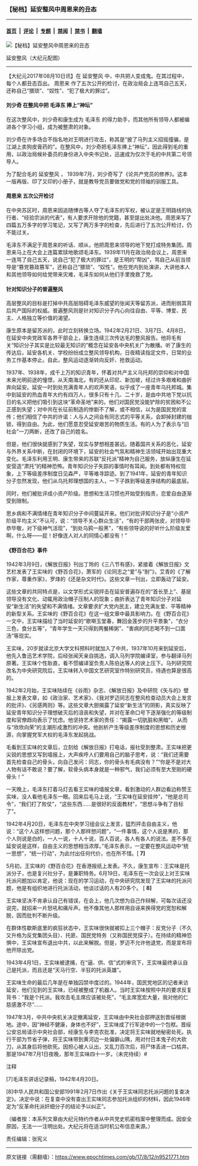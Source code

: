 ### 【秘档】延安整风中周恩来的丑态

---

#### [首页](../../../..?n9521771) &nbsp;|&nbsp; [评论](../../../../../epoch-comment?n9521771) &nbsp;|&nbsp; [专题](../../../../../epoch-special?n9521771) &nbsp;|&nbsp; [禁闻](../../../../../epoch-news?n9521771) &nbsp;|&nbsp; [禁书](../../../../../books?n9521771) &nbsp;|&nbsp; [翻墙](https://github.com/gfw-breaker/nogfw/blob/master/README.md?n9521771)


<div><img alt="【秘档】延安整风中周恩来的丑态" class="attachment-djy_600_400 size-djy_600_400 wp-post-image" src="https://i.epochtimes.com/assets/uploads/2017/08/yananDJY-600x400.gif"/>
<div class="caption">
 <p>
  延安整风（大纪元配图）
 </p>
</div></div><hr/><div class="post_content" id="artbody" itemprop="articleBody">
 <!-- article content begin -->
 <p>
  【大纪元2017年08月10日讯】在
  <ok href="https://www.epochtimes.com/gb/tag/%E5%BB%B6%E5%AE%89%E6%95%B4%E9%A3%8E.html">
   延安整风
  </ok>
  中，中共把人变成鬼。在其过程中，每个人都丑态百出。
  <ok href="https://www.epochtimes.com/gb/tag/%E5%91%A8%E6%81%A9%E6%9D%A5.html">
   周恩来
  </ok>
  作了五次公开的检讨，在政治局会上连骂自己五天，还称自己“猥琐”、“奴性”、“犯了极大的罪过”。
 </p>
 <h4>
  <strong>
   刘少奇
  </strong>
  <strong>
   在整风中把
   <ok href="https://www.epochtimes.com/gb/tag/%E6%AF%9B%E6%B3%BD%E4%B8%9C.html">
    毛泽东
   </ok>
   捧上“神坛”
  </strong>
 </h4>
 <p>
  在这次整风中，刘少奇和康生成为
  <ok href="https://www.epochtimes.com/gb/tag/%E6%AF%9B%E6%B3%BD%E4%B8%9C.html">
   毛泽东
  </ok>
  的得力助手，而其他所有领导人都被编进各个学习小组，成为被整肃的对象。
 </p>
 <p>
  刘少奇在许多场合不指名地对王明进行攻击，称其是“披了马列主义招摇撞骗，是江湖上卖狗皮膏药的”。在整风中，刘少奇把毛泽东捧上“神坛”，因此得到毛的重用，以政治局候补委员的身份进入中央书记处，迅速成为仅次于毛的中共第二号领导人。
 </p>
 <p>
  为了配合毛的
  <ok href="https://www.epochtimes.com/gb/tag/%E5%BB%B6%E5%AE%89%E6%95%B4%E9%A3%8E.html">
   延安整风
  </ok>
  ， 1939年7月，刘少奇写了《论共产党员的修养》。这本一版再版、印了又印的小册子，就是教导党员要做党和党的领袖的驯服工具。
 </p>
 <h4>
  <strong>
   <ok href="https://www.epochtimes.com/gb/tag/%E5%91%A8%E6%81%A9%E6%9D%A5.html">
    周恩来
   </ok>
   五次公开检讨
  </strong>
 </h4>
 <p>
  在中央苏区时，周恩来因追随博古等人夺了毛泽东的军权，被认定是王明路线的执行者、“经验宗派的代表”，有人要求开除他的党籍，甚至提出处决他。周恩来写了四篇五万多字的学习笔记，又写了两万多字的检查，先后进行了五次公开检讨，仍不能过关。
 </p>
 <p>
  毛泽东不满足于周恩来的听话、顺从，他把周恩来领导的地下党打成特务集团。周恩来马上在大会上连篇累牍地歌颂毛泽东。1939年11月在政治局会议上，周恩来一连骂了自己五天，说自己“犯了极大的罪过”，是王明的“帮凶”，骂自己从前当领导是“篡党篡政篡军”，还称自己“猥琐”、“奴性”。他在党内到处演讲，大讲他本人和其他领导如何给党带来灾难，毛泽东如何从他们手里挽救了党。
 </p>
 <h4>
  <strong>
   针对知识分子的普遍整风
  </strong>
 </h4>
 <p>
  高层整风的目标是打掉中共高层阻碍毛泽东威望的张闻天等留苏派，进而削弱其背后共产国际的权威。普遍整风则是针对知识分子内心向往自由、平等、博爱、民主、人格独立等价值的渴望。
 </p>
 <p>
  康生原本是留苏派的，此时立刻转换立场。1942年2月21日、3月7日、4月8日，在延安中央党政军各界干部会上，康生连续三次传达毛的整风报告。他将毛有关“知识分子其实是比较最无知识的”概念在延安各中央机关广为散播。听了康生的传达后，延安各机关、学校纷纷成立整风领导机构，日夜精读指定文件，日常的业务工作基本停止。自此，整风运动逐渐转向反奸、抢救运动。
 </p>
 <p>
  1937年、1938年，成千上万的知识青年，怀着对共产主义乌托邦的崇仰和对中国未来光明前途的憧憬，从天南海北，有的还从印尼、新加坡，经过许多艰难和曲折奔向延安。延安一时到处充满青年人的欢声笑语，似乎成了一座青年乌托邦城。集中到延安的热血青年大约有四万人，很多只有十几、二十岁，是由中共地下党以抗日的名义把他们吸引到这块“革命圣地”来的。他们对国民党没能铲除的贫困和不公正感到失望；对中共在长征前制造的惨剧不了解，或不相信，以为是国民党的宣传；他们相信了中共的许诺：人与人之间会有同志式的平等关系，会卸掉封建的枷锁，得到自由。为此，他们愿意忍受延安艰苦的物质生活。有的人为了表示与“旧社会”一刀两断，还改了自己的姓名。
 </p>
 <p>
  但是，他们很快就感到了失望，现实与梦想相差甚远。随着国共关系的恶化，延安与外界关系中断，在封闭的环境下，延安的社会气氛和精神生活领域开始出现重大变化。毛泽东利用王明、康生带来的苏联“反托派”精神为自己服务，放纵康生在延安营造“肃托”的精神恐怖。青年知识分子失踪的事情时有耳闻。到处都有特权现象，上下等级差序制度日见森严，平等难寻踪迹。到了1941年，延安的青年知识分子忽然发现，他们从乌托邦理想国的主人，一下子跌到等级差序结构的最底层。
 </p>
 <p>
  同时，他们被批评成小资产阶级。思想和生活习惯也开始受到指责，恋爱自由逐渐受到限制。
 </p>
 <p>
  思乡病和不满情绪在青年知识分子中间蔓延开来。他们对批评知识分子是“小资产阶级平均主义”不认可，说：“领导不关心群众生活”，“有的干部两张皮，对领导毕恭毕敬，对下级神气活现”，“到处乌鸦一般黑”，“有些领导说的好听什么阶级友爱啊，什么呀——屁！好像连人对人的同情心都没有！”
 </p>
 <h4>
  <strong>
   《野百合花》事件
  </strong>
 </h4>
 <p>
  1942年3月9日，《解放日报》刊出丁玲的《三八节有感》，紧接着《解放日报》文艺栏发表了王实味的《野百合花》，萧军的《论同志之“爱”与“耐”》，艾青的《了解作家，尊重作家》，罗烽的《还是杂文时代》。这些文章一刊出，立即轰动了延安。
 </p>
 <p>
  这些文章的共同特点是，以文学形式尖锐抨击在延安普遍存在的“首长至上”、基层领导没有文化、动辄用政治帽子压制人的现象；曲折表达了青年知识分子对延安“新生活”的失望和不满情绪。文章要求扩大党内民主，建立充满友爱、平等精神的新型关系。王实味的《野百合花》在这一组文章中最具影响力。在《野百合花》一文中，王实味描绘了当时延安的“歌啭玉堂春，舞回金莲步的升平景象”，“衣分三色，食分五等”，“青年学生一天只得到两餐稀粥”、“害病的同志喝不到一口面汤”等现实。
 </p>
 <p>
  王实味，20岁就读北京大学文科预科时就加入了中共，1937年10月来到延安后，他先入鲁迅艺术学院，后经张闻天亲自挑选，调入马列学院编译室，参与翻译马列原著。王实味个性耿直，看不惯编译室负责人陈伯达等人的谀上压下。马列研究院改名为中央研究院后，王实味转入中国文艺研究室作特别研究员，待遇也算是很高的。
 </p>
 <p>
  1942年2月始，王实味陆续在《谷雨》杂志、《解放日报》及中研院《矢与的》壁报上发表文章，如《政治家、艺术家》、《我对罗迈同志在整风检查动员大会上发言的批评》、《另感两则》等。这些文章大胆揭露了延安“新生活”的阴影，真实反映了延安青年知识分子理想破灭后的沮丧和失望，并对在革命口号下逐渐强化的等级制度和官僚趋向表示了忧虑。他坚持艺术家的责任：“揭露一切肮脏和黑暗”， 从而与“欣欣向荣”的主潮形成激烈的冲突。他剖析产生等级差序制度的思想和历史根源，向掌握党军大权的毛泽东发起挑战。
 </p>
 <p>
  毛看到王实味的文章后，立刻给《解放日报》打电话，报社受到整肃。王实味把更尖锐的思想又写到墙报上，大声疾呼人们要用自己的脑子思考，说：“我们还需要首先检查自己的骨头，向自己发问：同志，你的骨头有毛病没有？”“你是不是对大人物有话不敢说？要了解，软骨头病本身就是一种邪气，我们必须有至大至刚的硬骨头！”
 </p>
 <p>
  一天晚上，毛泽东打着马灯去看王实味的墙报文章，看到激动的人群边看边称赞王实味，没人看他毛泽东一眼。回来后毛马上说，“王实味在延安挂帅”，“他是总司令”，“我们打了败仗”，“这些东西……是很好的反面教材”，“思想斗争有了目标了”。
 </p>
 <p>
  1942年4月20日，毛泽东在中央学习组会议上发言，猛烈抨击自由主义，他说：“这个人这样想问题，那个人那样想问题”，“一件事情，这个人说是黑的，那个人则说是白的，一人一说，十人十说，百人百说，各人有各人的说法。差不多在延安说是这样，自由主义的思想相当浓厚。”毛泽东表示，一定要在整风运动中“统一思想”，“统一行动”，为此付出任何代价，也在所不惜。[
  <strong>
   7]
  </strong>
 </p>
 <p>
  5月初，王实味的《野百合花》在香港报纸上发表。不久，康生宣布：王实味是托派分子，也是复兴社分子，是兼职特务。6月19日，毛泽东在一次会议上对王实味托派问题加以肯定，他说：现在的学习运动，在中央研究院发现了王实味的托派问题，他是有组织地进行托派活动，他谈过话的人有20多个。 [
  <strong>
   8]
  </strong>
 </p>
 <p>
  王实味坚决不肯承认自己有错误，在会上，他几次想为自己作辩解，可每次话还没说完，就招来一片怒吼和痛斥声。他不像其他人那样用自诬来换得党的宽恕和解脱，因而批判不断升级。
 </p>
 <p>
  在群体性歇斯底里的疯狂状态中，王实味很快就被扣上三个帽子：反党分子（不久又升格为反党集团头目）、托匪、国民党特务（又称国民党探子）。在持续的精神恐惧中，王实味宣布退出中共，以此来解脱。但是，罗迈不允许他退党，而是宣布将他开除出党。
 </p>
 <p>
  1943年4月1日，王实味被逮捕，在“逼、供、信”式的审讯下，王实味最终承认自己是托派，而且还是“天马行空、半狂的托派英雄”。
 </p>
 <p>
  王实味生命的最后几年是在单独囚禁中度过的。1944年，国民党地区的记者来访延安，他们见到的王实味，已经被整成了机器人。当时王实味按照中共的要求反复背书：“我是个托派。我攻击毛主席应该被处死”，“毛主席宽宏大量，我对他的仁慈感激不尽”……
 </p>
 <p>
  1947年3月，中共中央机关决定撤离延安，王实味由中央社会部押送到晋绥根据地。途中，因“神经不健康，身体也不好”，王实味成了行军途中的一个包袱。晋绥公安总局请示中央社会部，经康生与李克农批准，决定将王实味就地秘密处死。执行干部为节省子弹，将王实味带到黄河边一处偏僻山隅，用对付日本鬼子的大砍刀，从其身后将他砍死。因担心被人认出，又乱刀百次后，将尸体丢进一口枯井。那是1947年7月1日夜晚，那年王实味四十一岁。（未完待续）#
 </p>
 <p>
  注释
 </p>
 <p>
  [7]毛泽东讲话记录稿，1942年4月20日。
 </p>
 <p>
  [8]中华人民共和国公安部1991年2月7日作出《关于王实味同志托派问题的复查决定》。决定中说：在复查中没有查出王实味同志参加托派组织的材料，因此1946年定为“反革命托派奸细分子的结论予以纠正”。
 </p>
 <p>
  （编者按：本系列文章由大纪元特约作者从中共党史机密档案中整理而成。因安全原因，无法一一注明出处。大纪元将在适当时机公布信息来源。）
 </p>
 <p>
  责任编辑：张宪义
 </p>
 <!-- article content end -->
 <div id="below_article_ad">
 </div>
</div>


---

原文链接（需翻墙）：https://www.epochtimes.com/gb/17/8/12/n9521771.htm